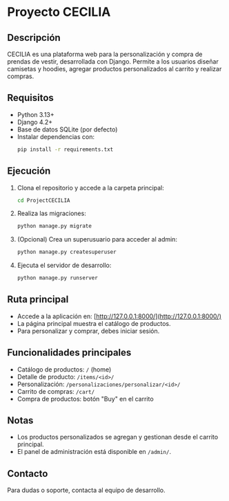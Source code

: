 # Proyecto CECILIA

## Descripción
CECILIA es una plataforma web para la personalización y compra de prendas de vestir, desarrollada con Django. Permite a los usuarios diseñar camisetas y hoodies, agregar productos personalizados al carrito y realizar compras.

## Requisitos
- Python 3.13+
- Django 4.2+
- Base de datos SQLite (por defecto)
- Instalar dependencias con:
  ```bash
  pip install -r requirements.txt
  ```

## Ejecución
1. Clona el repositorio y accede a la carpeta principal:
	```bash
	cd ProjectCECILIA
	```
2. Realiza las migraciones:
	```bash
	python manage.py migrate
	```
3. (Opcional) Crea un superusuario para acceder al admin:
	```bash
	python manage.py createsuperuser
	```
4. Ejecuta el servidor de desarrollo:
	```bash
	python manage.py runserver
	```

## Ruta principal
- Accede a la aplicación en: [http://127.0.0.1:8000/](http://127.0.0.1:8000/)
- La página principal muestra el catálogo de productos.
- Para personalizar y comprar, debes iniciar sesión.

## Funcionalidades principales
- Catálogo de productos: `/` (home)
- Detalle de producto: `/items/<id>/`
- Personalización: `/personalizaciones/personalizar/<id>/`
- Carrito de compras: `/cart/`
- Compra de productos: botón "Buy" en el carrito

## Notas
- Los productos personalizados se agregan y gestionan desde el carrito principal.
- El panel de administración está disponible en `/admin/`.

## Contacto
Para dudas o soporte, contacta al equipo de desarrollo.
